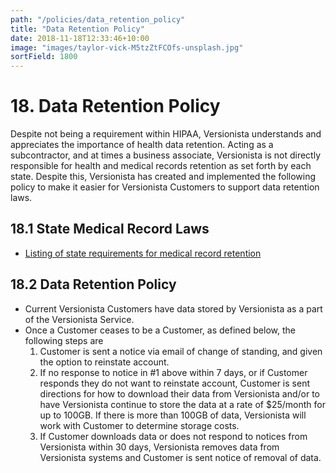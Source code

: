 ```yaml
---
path: "/policies/data_retention_policy"
title: "Data Retention Policy"
date: 2018-11-18T12:33:46+10:00
image: "images/taylor-vick-M5tzZtFCOfs-unsplash.jpg"
sortField: 1800
---
```


# 18. Data Retention Policy

Despite not being a requirement within HIPAA, Versionista understands and
appreciates the importance of health data retention. Acting as a subcontractor,
and at times a business associate, Versionista is not directly responsible for
health and medical records retention as set forth by each state. Despite this,
Versionista has created and implemented the following policy to make it easier
for Versionista Customers to support data retention laws.

## 18.1 State Medical Record Laws

- [Listing of state requirements for medical record retention](http://www.healthit.gov/sites/default/files/appa7-1.pdf)

## 18.2 Data Retention Policy

- Current Versionista Customers have data stored by Versionista as a part of the
  Versionista Service.
- Once a Customer ceases to be a Customer, as defined below, the following steps
  are
  1. Customer is sent a notice via email of change of standing, and given the
     option to reinstate account.
  2. If no response to notice in #1 above within 7 days, or if Customer responds
     they do not want to reinstate account, Customer is sent directions for how
     to download their data from Versionista and/or to have Versionista continue
     to store the data at a rate of \$25/month for up to 100GB. If there is more
     than 100GB of data, Versionista will work with Customer to determine
     storage costs.
  3. If Customer downloads data or does not respond to notices from Versionista
     within 30 days, Versionista removes data from Versionista systems and
     Customer is sent notice of removal of data.
